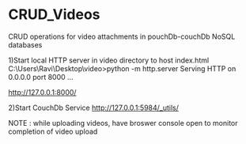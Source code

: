 # CRUD_Videos
CRUD operations for video attachments in pouchDb-couchDb NoSQL databases

1)Start local HTTP server in video directory to host index.html
  C:\Users\Ravi\Desktop\video>python -m http.server
  Serving HTTP on 0.0.0.0 port 8000 ...
  
  http://127.0.0.1:8000/

2)Start CouchDb Service
  http://127.0.0.1:5984/_utils/
  
NOTE : while uploading videos, have broswer console open to monitor completion of video upload


